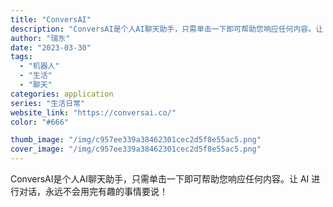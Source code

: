 ```yaml
---
title: "ConversAI"
description: "ConversAI是个人AI聊天助手，只需单击一下即可帮助您响应任何内容。让 AI 进行对话，永远不会用完有趣的事情要说"
author: "瑞东"
date: "2023-03-30"
tags:
  - "机器人"
  - "生活"
  - "聊天"
categories: application
series: "生活日常"
website_link: "https://conversai.co/"
color: "#666"

thumb_image: "/img/c957ee339a38462301cec2d5f8e55ac5.png"
cover_image: "/img/c957ee339a38462301cec2d5f8e55ac5.png"
---
```


ConversAI是个人AI聊天助手，只需单击一下即可帮助您响应任何内容。让 AI 进行对话，永远不会用完有趣的事情要说！